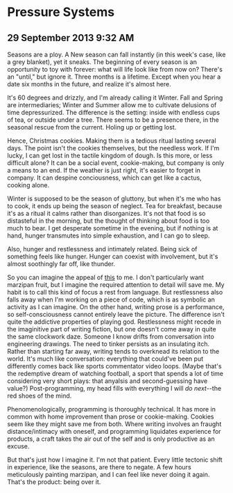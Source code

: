 # Pressure Systems
## 29 September 2013 9:32 AM

Seasons are a ploy. A New season can fall instantly (in this week's case, like a grey blanket), yet it sneaks. The beginning of every season is an opportunity to toy with forever: what will life look like from now on? There's an "until," but ignore it. Three months is a lifetime. Except when you hear a date six months in the future, and realize it's almost here.

It's 60 degrees and drizzly, and I'm already calling it Winter. Fall and Spring are intermediaries; Winter and Summer allow me to cultivate delusions of time depressurized. The difference is the setting: inside with endless cups of tea, or outside under a tree. There seems to be a presence there, in the seasonal rescue from the current. Holing up or getting lost.

Hence, Christmas cookies. Making them is a tedious ritual lasting several days. The point isn't the cookies themselves, but the needless work. If I'm lucky, I can get lost in the tactile kingdom of dough. Is this more, or less difficult alone? It can be a social event, cookie-making, but company is only a means to an end. If the weather is just right, it's easier to forget in company. It can despine conciousness, which can get like a cactus, cooking alone.

Winter is supposed to be the season of gluttony, but when it's me who has to cook, it ends up being the season of neglect. Tea for breakfast, because it's as a ritual it calms rather than disorganizes. It's not that food is so distasteful in the morning, but the thought of thinking about food is too much to bear. I get desperate sometime in the evening, but if nothing is at hand, hunger transmutes into simple exhaustion, and I can go to sleep.

Also, hunger and restlessness and intimately related. Being sick of something feels like hunger. Hunger can coexist with involvement, but it's almost soothingly far off, like thunder.

So you can imagine the appeal of [this][1] to me. I don't particularly want marzipan fruit, but I imagine the required attention to detail will save me. My habit is to call this kind of focus a rest from language. But restlessness also falls away when I'm working on a piece of code, which is as symbolic an activity as I can imagine. On the other hand, writing prose is a performance, so self-consciousness cannot entirely leave the picture. The difference isn't quite the addictive properties of playing god. Restlessness might recede in the imaginitive part of writing fiction, but one doesn't come away in quite the same clockwork daze. Someone I know drifts from conversation into engineering drawings. The need to tinker persists as an insulating itch. Rather than starting far away, writing tends to overknead its relation to the world. It's much like conversation: everything that could've been put differently comes back like sports commentator video loops. (Maybe that's the redemptive dream of watching football, a sport that spends a lot of time considering very short plays: that anyalsis and second-guessing have value?) Post-programming, my head fills with everything I will _do next_\--the red shoes of the mind.

Phenomenologically, programming is thoroughly technical. It has more in common with home improvement than prose or cookie-making. Cookies seem like they might save me from both. Where writing involves an fraught distance/intimacy with oneself, and programming liquidates experience for products, a craft takes the air out of the self and is only productive as an excuse.

But that's just how I imagine it. I'm not that patient. Every little tectonic shift in experience, like the seasons, are there to negate. A few hours meticulously painting marzipan, and I can feel like never doing it again. That's the product: being over it.

   [1]: http://thestandardoftaste.wordpress.com/2012/04/04/christmas-recipe-4-how-to-make-marzipan-fruit/
